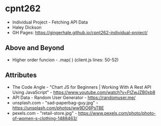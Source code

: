 # cpnt262
- Individual Project - Fetching API Data
- Haley Dickson
- GH Pages: https://gingerhale.github.io/cpnt262-individual-project/

## Above and Beyond
- Higher order funcion - .map( ) (client.js lines: 50-52) 

## Attributes 
- The Code Angle -  "Chart JS for Beginners | Working With A Rest API Using JavaScript" - https://www.youtube.com/watch?v=FtZwJZB0xb8 
- API Data - Random User Generator - https://randomuser.me/ 
- unsplash.com -  "sad-paperbag-guy.jpg" - https://unsplash.com/photos/ww9DO6PsTBE
- pexels.com - "retail-store.jpg" - https://www.pexels.com/photo/photo-of-women-s-clothing-1488463/
